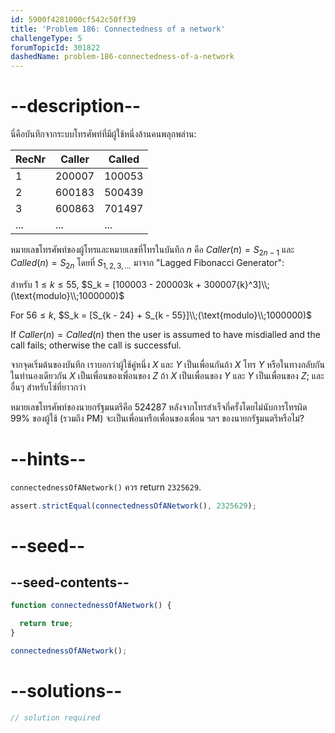 ```yaml
---
id: 5900f4281000cf542c50ff39
title: 'Problem 186: Connectedness of a network'
challengeType: 5
forumTopicId: 301822
dashedName: problem-186-connectedness-of-a-network
---
```


# --description--

นี่คือบันทึกจากระบบโทรศัพท์ที่มีผู้ใช้หนึ่งล้านคนพลุกพล่าน:

| RecNr | Caller | Called |
|-------|--------|--------|
|   1   | 200007 | 100053 |
|   2   | 600183 | 500439 |
|   3   | 600863 | 701497 |
|  ...  |  ...   |  ...   |


หมายเลขโทรศัพท์ของผู้โทรและหมายเลขที่โทรในบันทึก $n$ คือ $Caller(n) = S_{2n - 1}$ และ $Called(n) = S_{2n}$ โดยที่ ${S}_{1, 2,3,\ldots}$ มาจาก "Lagged Fibonacci Generator":

สำหรับ $1 ≤ k ≤ 55$, $S_k = [100003 - 200003k + 300007{k}^3]\\;(\text{modulo}\\;1000000)$

For $56 ≤ k$, $S_k = [S_{k - 24} + S_{k - 55}]\\;(\text{modulo}\\;1000000)$

If $Caller(n) = Called(n)$ then the user is assumed to have misdialled and the call fails; otherwise the call is successful.

จากจุดเริ่มต้นของบันทึก เราบอกว่าผู้ใช้คู่หนึ่ง $X$ และ $Y$ เป็นเพื่อนกันถ้า $X$ โทร $Y$ หรือในทางกลับกัน ในทำนองเดียวกัน $X$ เป็นเพื่อนของเพื่อนของ $Z$ ถ้า $X$ เป็นเพื่อนของ $Y$ และ $Y$ เป็นเพื่อนของ $Z$; และอื่นๆ สำหรับโซ่ที่ยาวกว่า

หมายเลขโทรศัพท์ของนายกรัฐมนตรีคือ 524287 หลังจากโทรสำเร็จกี่ครั้งโดยไม่นับการโทรผิด 99% ของผู้ใช้ (รวมถึง PM) จะเป็นเพื่อนหรือเพื่อนของเพื่อน ฯลฯ ของนายกรัฐมนตรีหรือไม่?

# --hints--

`connectednessOfANetwork()` ควร return `2325629`.

```js
assert.strictEqual(connectednessOfANetwork(), 2325629);
```

# --seed--

## --seed-contents--

```js
function connectednessOfANetwork() {

  return true;
}

connectednessOfANetwork();
```

# --solutions--

```js
// solution required
```
